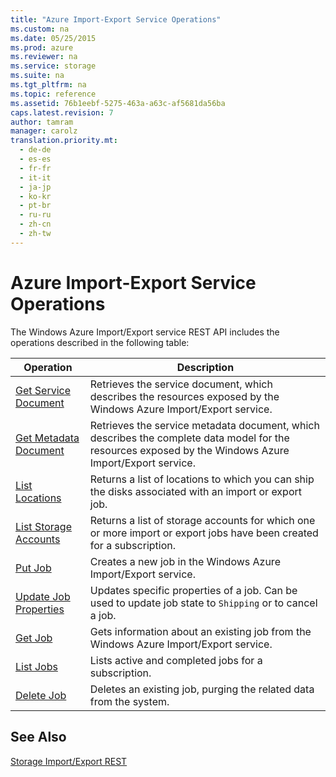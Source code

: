 ```yaml
---
title: "Azure Import-Export Service Operations"
ms.custom: na
ms.date: 05/25/2015
ms.prod: azure
ms.reviewer: na
ms.service: storage
ms.suite: na
ms.tgt_pltfrm: na
ms.topic: reference
ms.assetid: 76b1eebf-5275-463a-a63c-af5681da56ba
caps.latest.revision: 7
author: tamram
manager: carolz
translation.priority.mt: 
  - de-de
  - es-es
  - fr-fr
  - it-it
  - ja-jp
  - ko-kr
  - pt-br
  - ru-ru
  - zh-cn
  - zh-tw
---
```

# Azure Import-Export Service Operations
The Windows Azure Import/Export service REST API includes the operations described in the following table:  
  
|Operation|Description|  
|---------------|-----------------|  
|[Get Service Document](../rest-conceptual/Get-Service-Document.md)|Retrieves the service document, which describes the resources exposed by the Windows Azure Import/Export service.|  
|[Get Metadata Document](../rest-conceptual/Get-Metadata-Document.md)|Retrieves the service metadata document, which describes the complete data model for the resources exposed by the Windows Azure Import/Export service.|  
|[List Locations](../rest-conceptual/List-Locations2.md)|Returns a list of locations to which you can ship the disks associated with an import or export job.|  
|[List Storage Accounts](../rest-conceptual/List-Storage-Accounts2.md)|Returns a list of storage accounts for which one or more import or export jobs have been created for a subscription.|  
|[Put Job](../rest-conceptual/Put-Job.md)|Creates a new job in the Windows Azure Import/Export service.|  
|[Update Job Properties](../rest-conceptual/Update-Job-Properties.md)|Updates specific properties of a job. Can be used to update job state to `Shipping` or to cancel a job.|  
|[Get Job](../rest-conceptual/Get-Job3.md)|Gets information about an existing job from the Windows Azure Import/Export service.|  
|[List Jobs](../rest-conceptual/List-Jobs3.md)|Lists active and completed jobs for a subscription.|  
|[Delete Job](../rest-conceptual/Delete-Job1.md)|Deletes an existing job, purging the related data from the system.|  
  
## See Also  
 [Storage Import/Export REST](../rest-conceptual/Storage-Import-Export-Service-REST-API-Reference.md)